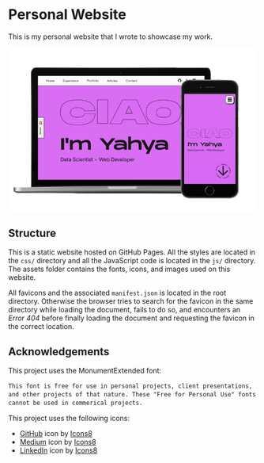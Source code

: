 # Personal Website

This is my personal website that I wrote to showcase my work.

<img src="assets/preview/mockup.png" width="700">

## Structure

This is a static website hosted on GitHub Pages. All the styles are located in the `css/` directory and all the JavaScript code is located in the `js/` directory. The assets folder contains the fonts, icons, and images used on this website.

All favicons and the associated `manifest.json` is located in the root directory. Otherwise the browser tries to search for the favicon in the same directory while loading the document, fails to do so, and encounters an _Error 404_ before finally loading the document and requesting the favicon in the correct location.

## Acknowledgements

This project uses the MonumentExtended font:

```txt
This font is free for use in personal projects, client presentations,
and other projects of that nature. These "Free for Personal Use" fonts
cannot be used in commerical projects.
```

This project uses the following icons:

- [GitHub](https://icons8.com/icon/3tC9EQumUAuq/github) icon by [Icons8](https://icons8.com)
- [Medium](https://icons8.com/icon/wYiGNIiB4OKj/medium) icon by [Icons8](https://icons8.com)
- [LinkedIn](https://icons8.com/icon/IuI5Yd3J3qcC/linkedin) icon by [Icons8](https://icons8.com)
